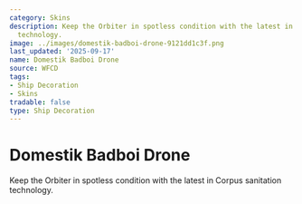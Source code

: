 ```yaml
---
category: Skins
description: Keep the Orbiter in spotless condition with the latest in Corpus sanitation
  technology.
image: ../images/domestik-badboi-drone-9121dd1c3f.png
last_updated: '2025-09-17'
name: Domestik Badboi Drone
source: WFCD
tags:
- Ship Decoration
- Skins
tradable: false
type: Ship Decoration
---
```


# Domestik Badboi Drone

Keep the Orbiter in spotless condition with the latest in Corpus sanitation technology.

